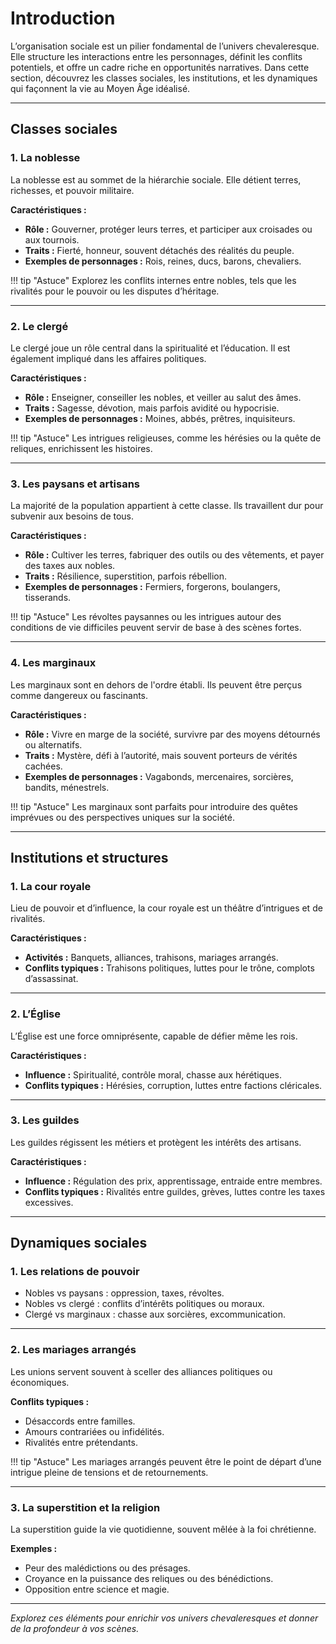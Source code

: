 # Introduction

L’organisation sociale est un pilier fondamental de l’univers chevaleresque. Elle structure les interactions entre les personnages, définit les conflits potentiels, et offre un cadre riche en opportunités narratives. Dans cette section, découvrez les classes sociales, les institutions, et les dynamiques qui façonnent la vie au Moyen Âge idéalisé.

---

## Classes sociales

### 1. La noblesse

La noblesse est au sommet de la hiérarchie sociale. Elle détient terres, richesses, et pouvoir militaire.  

**Caractéristiques :**

- **Rôle :** Gouverner, protéger leurs terres, et participer aux croisades ou aux tournois.  
- **Traits :** Fierté, honneur, souvent détachés des réalités du peuple.  
- **Exemples de personnages :** Rois, reines, ducs, barons, chevaliers.  

!!! tip "Astuce"
    Explorez les conflits internes entre nobles, tels que les rivalités pour le pouvoir ou les disputes d’héritage.  

---

### 2. Le clergé

Le clergé joue un rôle central dans la spiritualité et l’éducation. Il est également impliqué dans les affaires politiques.  

**Caractéristiques :**

- **Rôle :** Enseigner, conseiller les nobles, et veiller au salut des âmes.  
- **Traits :** Sagesse, dévotion, mais parfois avidité ou hypocrisie.  
- **Exemples de personnages :** Moines, abbés, prêtres, inquisiteurs.  

!!! tip "Astuce"
    Les intrigues religieuses, comme les hérésies ou la quête de reliques, enrichissent les histoires.  

---

### 3. Les paysans et artisans

La majorité de la population appartient à cette classe. Ils travaillent dur pour subvenir aux besoins de tous.  

**Caractéristiques :**

- **Rôle :** Cultiver les terres, fabriquer des outils ou des vêtements, et payer des taxes aux nobles.  
- **Traits :** Résilience, superstition, parfois rébellion.  
- **Exemples de personnages :** Fermiers, forgerons, boulangers, tisserands.  

!!! tip "Astuce"
    Les révoltes paysannes ou les intrigues autour des conditions de vie difficiles peuvent servir de base à des scènes fortes.  

---

### 4. Les marginaux

Les marginaux sont en dehors de l'ordre établi. Ils peuvent être perçus comme dangereux ou fascinants.  

**Caractéristiques :**

- **Rôle :** Vivre en marge de la société, survivre par des moyens détournés ou alternatifs.  
- **Traits :** Mystère, défi à l’autorité, mais souvent porteurs de vérités cachées.  
- **Exemples de personnages :** Vagabonds, mercenaires, sorcières, bandits, ménestrels.  

!!! tip "Astuce"
    Les marginaux sont parfaits pour introduire des quêtes imprévues ou des perspectives uniques sur la société.  

---

## Institutions et structures

### 1. La cour royale

Lieu de pouvoir et d’influence, la cour royale est un théâtre d’intrigues et de rivalités.  

**Caractéristiques :**

- **Activités :** Banquets, alliances, trahisons, mariages arrangés.  
- **Conflits typiques :** Trahisons politiques, luttes pour le trône, complots d’assassinat.  

---

### 2. L’Église

L’Église est une force omniprésente, capable de défier même les rois.  

**Caractéristiques :**

- **Influence :** Spiritualité, contrôle moral, chasse aux hérétiques.  
- **Conflits typiques :** Hérésies, corruption, luttes entre factions cléricales.  

---

### 3. Les guildes

Les guildes régissent les métiers et protègent les intérêts des artisans.  

**Caractéristiques :**

- **Influence :** Régulation des prix, apprentissage, entraide entre membres.  
- **Conflits typiques :** Rivalités entre guildes, grèves, luttes contre les taxes excessives.  

---

## Dynamiques sociales

### 1. Les relations de pouvoir

- Nobles vs paysans : oppression, taxes, révoltes.  
- Nobles vs clergé : conflits d’intérêts politiques ou moraux.  
- Clergé vs marginaux : chasse aux sorcières, excommunication.  

---

### 2. Les mariages arrangés

Les unions servent souvent à sceller des alliances politiques ou économiques.  

**Conflits typiques :**

- Désaccords entre familles.  
- Amours contrariées ou infidélités.  
- Rivalités entre prétendants.  

!!! tip "Astuce"
    Les mariages arrangés peuvent être le point de départ d’une intrigue pleine de tensions et de retournements.  

---

### 3. La superstition et la religion

La superstition guide la vie quotidienne, souvent mêlée à la foi chrétienne.  

**Exemples :**

- Peur des malédictions ou des présages.  
- Croyance en la puissance des reliques ou des bénédictions.  
- Opposition entre science et magie.  

---

*Explorez ces éléments pour enrichir vos univers chevaleresques et donner de la profondeur à vos scènes.*  
